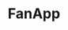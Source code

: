 ---
title: FanApp
description: The FanApp is a mobile application that helps engage with your soccer fans by letting them create images with paints in their face. This application was developed with all native frameworks and is available for <a class="link-color" href="https&#58;//itunes.apple.com/us/app/fanapp/id1270234360?ls=1&mt=8" target="_blank">iOS</a> and <a class="link-color" href="https&#58;//play.google.com/store/apps/details?id=fanapp.ardev.com.fanapp" target="_blank">Android</a>.
filter: mobile
image_path: /assets/img/portfolio/FanApp.png
---